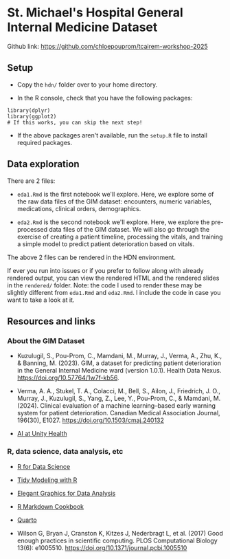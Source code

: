 # St. Michael's Hospital General Internal Medicine Dataset 

Github link: https://github.com/chloepouprom/tcairem-workshop-2025

## Setup

- Copy the `hdn/` folder over to your home directory.

- In the R console, check that you have the following packages:

```{r}
library(dplyr)
library(ggplot2)
# If this works, you can skip the next step!
```

- If the above packages aren't available, run the `setup.R` file to install required packages.

## Data exploration

There are 2 files:

- `eda1.Rmd` is the first notebook we'll explore. Here, we explore some of the raw data files of the GIM dataset: encounters, numeric variables, medications, clinical orders, demographics.

- `eda2.Rmd` is the second notebook we'll explore. Here, we explore the pre-processed data files of the GIM dataset. We will also go through the exercise of creating a patient timeline, processing the vitals, and training a simple model to predict patient deterioration based on vitals.

The above 2 files can be rendered in the HDN environment.

If ever you run into issues or if you prefer to follow along with already rendered output, you can view the rendered HTML and the rendered slides in the `rendered/` folder. Note: the code I used to render these may be slightly different from `eda1.Rmd` and `eda2.Rmd`. I include the code in case you want to take a look at it.

## Resources and links

### About the GIM Dataset 

- 	Kuzulugil, S., Pou-Prom, C., Mamdani, M., Murray, J., Verma, A., Zhu, K., & Banning, M. (2023). GIM, a dataset for predicting patient deterioration in the General Internal Medicine ward (version 1.0.1). Health Data Nexus. https://doi.org/10.57764/1w7f-kb56.

- Verma, A. A., Stukel, T. A., Colacci, M., Bell, S., Ailon, J., Friedrich, J. O., Murray, J., Kuzulugil, S., Yang, Z., Lee, Y., Pou-Prom, C., & Mamdani, M. (2024). Clinical evaluation of a machine learning–based early warning system for patient deterioration. Canadian Medical Association Journal, 196(30), E1027. https://doi.org/10.1503/cmaj.240132

- [AI at Unity Health](https://unityhealth.to/about-unity-health/ai-at-unity-health/)

### R, data science, data analysis, etc

- [R for Data Science](https://r4ds.hadley.nz/)

- [Tidy Modeling with R](https://www.tmwr.org/)

- [Elegant Graphics for Data Analysis](https://ggplot2-book.org/)

- [R Markdown Cookbook](https://bookdown.org/yihui/rmarkdown-cookbook/)

- [Quarto](https://quarto.org/)

- Wilson G, Bryan J, Cranston K, Kitzes J, Nederbragt L, et al. (2017) Good enough practices in scientific computing. PLOS Computational Biology 13(6): e1005510. https://doi.org/10.1371/journal.pcbi.1005510


